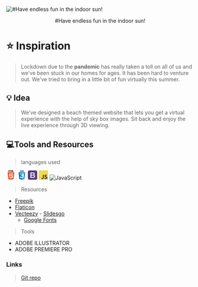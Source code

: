 ![ #Have endless fun in the indoor sun!](https://i.ibb.co/MBqQPKR/logo.jpg)
  <center>  #Have endless fun in the indoor sun! </center>
      

 # ⭐ Inspiration

> Lockdown due to the **pandemic** has really taken a toll on all of us and we’ve been stuck in our homes for ages. It has been hard to venture out. We’ve tried to bring in a little bit of fun virtually this summer.

## 💡 Idea

> We’ve designed a beach themed website that lets you get a virtual experience with the help of sky box images. Sit back and enjoy the live experience through 3D viewing.

## 💻Tools and Resources
   > languages used

 <img  alt="HTML5" width="25px" src="https://raw.githubusercontent.com/github/explore/80688e429a7d4ef2fca1e82350fe8e3517d3494d/topics/html/html.png">   
<img  alt="CSS3" width="25px" src="https://raw.githubusercontent.com/github/explore/80688e429a7d4ef2fca1e82350fe8e3517d3494d/topics/css/css.png">
<img  alt="Bootstrap" width=25px" src="https://raw.githubusercontent.com/github/explore/80688e429a7d4ef2fca1e82350fe8e3517d3494d/topics/bootstrap/bootstrap.png">
<img  alt="JavaScript" width="25px" src="https://raw.githubusercontent.com/github/explore/80688e429a7d4ef2fca1e82350fe8e3517d3494d/topics/javascript/javascript.png">
<img  alt="JavaScript" width="25px" src="https://img.stackshare.io/service/5883/preview.png">

>Resources

-  [Freepik](Freepik.com)
 -   [ Flaticon](Flaticon.com)
   -  [Vecteezy](Vecteezy.com)
     - [ Slidesgo](Slidesgo.com)
      - [Google Fonts](https://fonts.google.com/)


> Tools

- ADOBE ILLUSTRATOR
- ADOBE PREMIERE PRO

### Links

   > [Git repo](https://github.com/MLH-SURFS-UP-HACK/Sand_Castle_An_Error404_Product)



